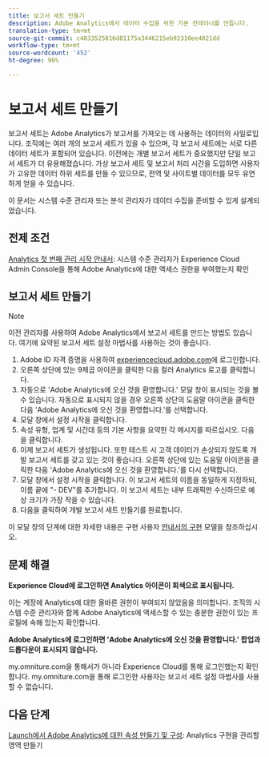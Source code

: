 ```yaml
---
title: 보고서 세트 만들기
description: Adobe Analytics에서 데이터 수집을 위한 기본 컨테이너를 만듭니다.
translation-type: tm+mt
source-git-commit: c4833525816d81175a3446215eb92310ee4021dd
workflow-type: tm+mt
source-wordcount: '452'
ht-degree: 96%

---
```



# 보고서 세트 만들기

보고서 세트는 Adobe Analytics가 보고서를 가져오는 데 사용하는 데이터의 사일로입니다. 조직에는 여러 개의 보고서 세트가 있을 수 있으며, 각 보고서 세트에는 서로 다른 데이터 세트가 포함되어 있습니다. 이전에는 개별 보고서 세트가 중요했지만 단일 보고서 세트가 더 유용해졌습니다. 가상 보고서 세트 및 보고서 처리 시간을 도입하면 사용자가 고유한 데이터 하위 세트를 만들 수 있으므로, 전역 및 사이트별 데이터를 모두 유연하게 얻을 수 있습니다.

이 문서는 시스템 수준 관리자 또는 분석 관리자가 데이터 수집을 준비할 수 있게 설계되었습니다.

## 전제 조건

[Analytics 첫 번째 관리 시작 안내서](first-admin-guide.md): 시스템 수준 관리자가 Experience Cloud Admin Console을 통해 Adobe Analytics에 대한 액세스 권한을 부여했는지 확인

## 보고서 세트 만들기

>[!NOTE]
>
>이전 관리자를 사용하여 Adobe Analytics에서 보고서 세트를 만드는 방법도 있습니다. 여기에 요약된 보고서 세트 설정 마법사를 사용하는 것이 좋습니다.

1. Adobe ID 자격 증명을 사용하여 [experiencecloud.adobe.com](https://experiencecloud.adobe.com)에 로그인합니다.
1. 오른쪽 상단에 있는 9제곱 아이콘을 클릭한 다음 컬러 Analytics 로고를 클릭합니다.
1. 자동으로 &#39;Adobe Analytics에 오신 것을 환영합니다.&#39; 모달 창이 표시되는 것을 볼 수 있습니다. 자동으로 표시되지 않을 경우 오른쪽 상단의 도움말 아이콘을 클릭한 다음 &#39;Adobe Analytics에 오신 것을 환영합니다.&#39;를 선택합니다.
1. 모달 창에서 설정 시작을 클릭합니다.
1. 속성 유형, 업계 및 시간대 등의 기본 사항을 요약한 각 메시지를 따르십시오. 다음을 클릭합니다.
1. 이제 보고서 세트가 생성됩니다. 또한 테스트 시 고객 데이터가 손상되지 않도록 개발 보고서 세트를 갖고 있는 것이 좋습니다. 오른쪽 상단에 있는 도움말 아이콘을 클릭한 다음 &#39;Adobe Analytics에 오신 것을 환영합니다.&#39;를 다시 선택합니다.
1. 모달 창에서 설정 시작을 클릭합니다.
이 보고서 세트의 이름을 동일하게 지정하되, 이름 끝에 &quot;- DEV&quot;를 추가합니다. 이 보고서 세트는 내부 트래픽만 수신하므로 예상 크기가 가장 작을 수 있습니다.
1. 다음을 클릭하여 개발 보고서 세트 만들기를 완료합니다.

이 모달 창의 단계에 대한 자세한 내용은 구현 사용자 [안내서의 구현](/help/implement/prepare/implementation-modal.md) 모델을 참조하십시오.

## 문제 해결

**Experience Cloud에 로그인하면 Analytics 아이콘이 회색으로 표시됩니다.**

이는 계정에 Analytics에 대한 올바른 권한이 부여되지 않았음을 의미합니다. 조직의 시스템 수준 관리자와 함께 Adobe Analytics에 액세스할 수 있는 충분한 권한이 있는 프로필에 속해 있는지 확인합니다.

**Adobe Analytics에 로그인하면 &#39;Adobe Analytics에 오신 것을 환영합니다.&#39; 팝업과 드롭다운이 표시되지 않습니다.**

my.omniture.com을 통해서가 아니라 Experience Cloud를 통해 로그인했는지 확인합니다. my.omniture.com을 통해 로그인한 사용자는 보고서 세트 설정 마법사를 사용할 수 없습니다.

## 다음 단계

[Launch에서 Adobe Analytics에 대한 속성 만들기 및 구성](/help/implement/launch/create-analytics-property.md): Analytics 구현을 관리할 영역 만들기
